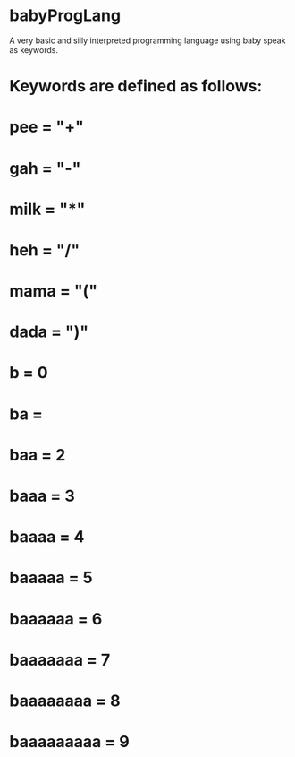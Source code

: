 # babyProgLang
A very basic and silly interpreted programming language using baby speak as keywords.

# Keywords are defined as follows:
# pee = "+"
# gah = "-"
# milk = "*"
# heh = "/"
# mama = "("
# dada = ")"

# b = 0
# ba = 
# baa = 2
# baaa = 3
# baaaa = 4
# baaaaa = 5
# baaaaaa = 6
# baaaaaaa = 7
# baaaaaaaa = 8
# baaaaaaaaa = 9
